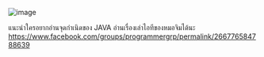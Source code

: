 ![image](https://user-images.githubusercontent.com/56834844/106108409-cbead000-617a-11eb-9696-1388cb3b0f25.png)

แนะนำใครอยากอ่านจุดกำเนิดของ JAVA อ่านเรื่องเล่าไอทีของหมอจิมได้นะ https://www.facebook.com/groups/programmergrp/permalink/266776584788639
